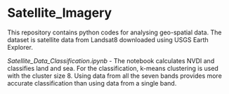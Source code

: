 # Satellite_Imagery
This repository contains python codes for analysing geo-spatial data. The dataset is satellite data from Landsat8 downloaded using USGS Earth Explorer.

*Satellite_Data_Classification.ipynb* - The notebook calculates NVDI and classifies land and sea. For the classification, k-means clustering is used with the cluster size 8. Using data from all the seven bands provides more accurate classification than using data from a single band.
